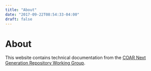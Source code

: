 ```yaml
---
title: "About"
date: "2017-09-22T08:54:33-04:00"
draft: false
---
```


# About

This website contains technical documentation from the [COAR Next Generation Repository Working Group](https://www.coar-repositories.org/activities/advocacy-leadership/working-group-next-generation-repositories/).


